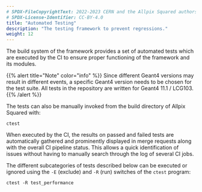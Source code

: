```yaml
---
# SPDX-FileCopyrightText: 2022-2023 CERN and the Allpix Squared authors
# SPDX-License-Identifier: CC-BY-4.0
title: "Automated Testing"
description: "The testing framework to prevent regressions."
weight: 12
---
```


The build system of the framework provides a set of automated tests which are executed by the CI to ensure proper functioning
of the framework and its modules.

{{% alert title="Note" color="info" %}}
Since different Geant4 versions may result in different events, a specific Geant4 version needs to be chosen for the
test suite. All tests in the repository are written for Geant4 11.1 / LCG103.
{{% /alert %}}

The tests can also be manually invoked from the build directory of Allpix Squared with:

```shell
ctest
```

When executed by the CI, the results on passed and failed tests are automatically gathered and prominently displayed in merge
requests along with the overall CI pipeline status. This allows a quick identification of issues without having to manually
search through the log of several CI jobs.

The different subcategories of tests described below can be executed or ignored using the `-E` (exclude) and `-R` (run)
switches of the `ctest` program:

```shell
ctest -R test_performance
```
